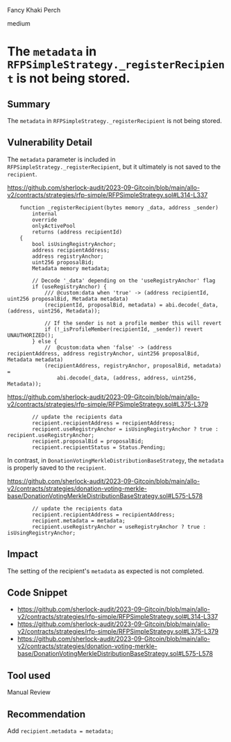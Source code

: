 Fancy Khaki Perch

medium

# The `metadata` in `RFPSimpleStrategy._registerRecipient` is not being stored.
## Summary
The `metadata` in `RFPSimpleStrategy._registerRecipient` is not being stored.
## Vulnerability Detail
The `metadata` parameter is included in `RFPSimpleStrategy._registerRecipient`, but it ultimately is not saved to the `recipient`.

https://github.com/sherlock-audit/2023-09-Gitcoin/blob/main/allo-v2/contracts/strategies/rfp-simple/RFPSimpleStrategy.sol#L314-L337
```solidity
    function _registerRecipient(bytes memory _data, address _sender)
        internal
        override
        onlyActivePool
        returns (address recipientId)
    {
        bool isUsingRegistryAnchor;
        address recipientAddress;
        address registryAnchor;
        uint256 proposalBid;
        Metadata memory metadata;

        // Decode '_data' depending on the 'useRegistryAnchor' flag
        if (useRegistryAnchor) {
            /// @custom:data when 'true' -> (address recipientId, uint256 proposalBid, Metadata metadata)
            (recipientId, proposalBid, metadata) = abi.decode(_data, (address, uint256, Metadata));

            // If the sender is not a profile member this will revert
            if (!_isProfileMember(recipientId, _sender)) revert UNAUTHORIZED();
        } else {
            //  @custom:data when 'false' -> (address recipientAddress, address registryAnchor, uint256 proposalBid, Metadata metadata)
            (recipientAddress, registryAnchor, proposalBid, metadata) =
                abi.decode(_data, (address, address, uint256, Metadata));
```

https://github.com/sherlock-audit/2023-09-Gitcoin/blob/main/allo-v2/contracts/strategies/rfp-simple/RFPSimpleStrategy.sol#L375-L379
```solidity
        // update the recipients data
        recipient.recipientAddress = recipientAddress;
        recipient.useRegistryAnchor = isUsingRegistryAnchor ? true : recipient.useRegistryAnchor;
        recipient.proposalBid = proposalBid;
        recipient.recipientStatus = Status.Pending;
```

In contrast, in `DonationVotingMerkleDistributionBaseStrategy`, the `metadata` is properly saved to the `recipient`.

https://github.com/sherlock-audit/2023-09-Gitcoin/blob/main/allo-v2/contracts/strategies/donation-voting-merkle-base/DonationVotingMerkleDistributionBaseStrategy.sol#L575-L578
```solidity
        // update the recipients data
        recipient.recipientAddress = recipientAddress;
        recipient.metadata = metadata;
        recipient.useRegistryAnchor = useRegistryAnchor ? true : isUsingRegistryAnchor;
```
## Impact
The setting of the recipient's `metadata` as expected is not completed.
## Code Snippet
- https://github.com/sherlock-audit/2023-09-Gitcoin/blob/main/allo-v2/contracts/strategies/rfp-simple/RFPSimpleStrategy.sol#L314-L337
- https://github.com/sherlock-audit/2023-09-Gitcoin/blob/main/allo-v2/contracts/strategies/rfp-simple/RFPSimpleStrategy.sol#L375-L379
- https://github.com/sherlock-audit/2023-09-Gitcoin/blob/main/allo-v2/contracts/strategies/donation-voting-merkle-base/DonationVotingMerkleDistributionBaseStrategy.sol#L575-L578
## Tool used

Manual Review

## Recommendation
Add `recipient.metadata = metadata;`